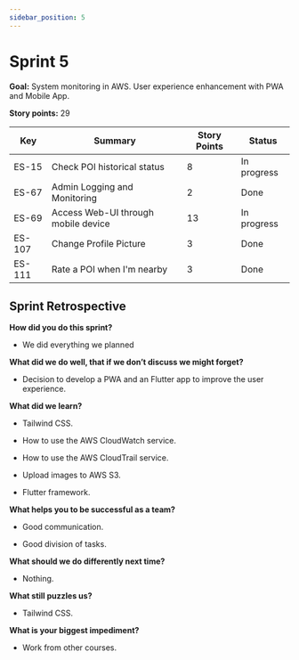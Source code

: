 ```yaml
---
sidebar_position: 5
---
```


# Sprint 5

**Goal:** System monitoring in AWS. User experience enhancement with PWA and Mobile App.

**Story points:** 29

| Key    | Summary                                | Story Points | Status      |
|--------|----------------------------------------|--------------|-------------|
| ES-15  | Check POI historical status            | 8            | In progress |
| ES-67  | Admin Logging and Monitoring           | 2            | Done        |
| ES-69  | Access Web-UI through mobile device    | 13           | In progress |
| ES-107 | Change Profile Picture                 | 3            | Done        |
| ES-111 | Rate a POI when I'm nearby             | 3            | Done        |


## Sprint Retrospective

**How did you do this sprint?**

- We did everything we planned

**What did we do well, that if we don’t discuss we might forget?**

- Decision to develop a PWA and an Flutter app to improve the user experience.

**What did we learn?**

- Tailwind CSS.

- How to use the AWS CloudWatch service.

- How to use the AWS CloudTrail service.

- Upload images to AWS S3.

- Flutter framework.

**What helps you to be successful as a team?**

- Good communication.

- Good division of tasks.

**What should we do differently next time?**

- Nothing.

**What still puzzles us?**

- Tailwind CSS.

**What is your biggest impediment?**

- Work from other courses.


